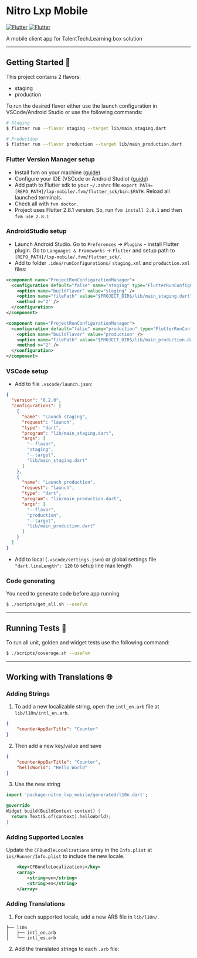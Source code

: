 # Nitro Lxp Mobile

[![Flutter](https://badgen.net/badge/flutter/2.8.1/blue)](https://flutter.dev/docs/development/tools/sdk/releases)
[![Flutter](https://badgen.net/badge/github/releases/blue)](https://github.com/severgroup-tt/nitro-lxp-mobile/releases)

A mobile client app for TalentTech.Learning box solution

---

## Getting Started 🚀

This project contains 2 flavors:

- staging
- production

To run the desired flavor either use the launch configuration in VSCode/Android Studio or use the following commands:

```sh
# Staging
$ flutter run --flavor staging --target lib/main_staging.dart

# Production
$ flutter run --flavor production --target lib/main_production.dart
```

### Flutter Version Manager setup
- Install fvm on your machine ([guide](https://fvm.app/docs/getting_started/installation))
- Configure your IDE (VSCode or Android Studio) ([guide](https://fvm.app/docs/getting_started/configuration))
- Add path to Flutter sdk to your `~/.zshrc` file `export PATH=[REPO_PATH]/lxp-mobile/.fvm/flutter_sdk/bin:$PATH`. Reload all launched terminals.
- Check all with `fvm doctor`.
- Project uses Flutter 2.8.1 version. So, run `fvm install 2.8.1` and then `fvm use 2.8.1`

### AndroidStudio setup
- Launch Android Studio. Go to `Preferences` -> `Plugins` - install Flutter plugin. Go to `Languages & Frameworks` -> `Flutter` and setup path to `[REPO_PATH]/lxp-mobile/.fvm/flutter_sdk/`.
- Add to folder `.idea/runConfigurations/` `staging.xml` and `production.xml` files:
```xml
<component name="ProjectRunConfigurationManager">
  <configuration default="false" name="staging" type="FlutterRunConfigurationType" factoryName="Flutter">
    <option name="buildFlavor" value="staging" />
    <option name="filePath" value="$PROJECT_DIR$/lib/main_staging.dart" />
    <method v="2" />
  </configuration>
</component>
```
```xml
<component name="ProjectRunConfigurationManager">
  <configuration default="false" name="production" type="FlutterRunConfigurationType" factoryName="Flutter">
    <option name="buildFlavor" value="production" />
    <option name="filePath" value="$PROJECT_DIR$/lib/main_production.dart" />
    <method v="2" />
  </configuration>
</component>
```

### VSCode setup
- Add to file `.vscode/launch.json`:
```json
{
  "version": "0.2.0",
  "configurations": [
    {
      "name": "Launch staging",
      "request": "launch",
      "type": "dart",
      "program": "lib/main_staging.dart",
      "args": [
        "--flavor",
        "staging",
        "--target",
        "lib/main_staging.dart"
      ]
    },
    {
      "name": "Launch production",
      "request": "launch",
      "type": "dart",
      "program": "lib/main_production.dart",
      "args": [
        "--flavor",
        "production",
        "--target",
        "lib/main_production.dart"
      ]
    }
  ]
}
```
- Add to local (`.vscode/settings.json`) or global settings file `"dart.lineLength": 120` to setup line max length

### Code generating

You need to generate code before app running

```sh
$ ./scripts/get_all.sh --useFvm
```

---

## Running Tests 🧪

To run all unit, golden and widget tests use the following command:

```sh
$ ./scripts/coverage.sh --useFvm
```

---

## Working with Translations 🌐

### Adding Strings

1. To add a new localizable string, open the `intl_en.arb` file at `lib/l10n/intl_en.arb`.

```json
{
    "counterAppBarTitle": "Counter"
}
```

2. Then add a new key/value and save

```json
{
    "counterAppBarTitle": "Counter",
    "helloWorld": "Hello World"
}
```

3. Use the new string

```dart
import 'package:nitro_lxp_mobile/generated/l10n.dart';

@override
Widget build(BuildContext context) {
  return Text(S.of(context).helloWorld);
}
```

### Adding Supported Locales

Update the `CFBundleLocalizations` array in the `Info.plist` at `ios/Runner/Info.plist` to include the new locale.

```xml
    <key>CFBundleLocalizations</key>
	<array>
		<string>en</string>
		<string>es</string>
	</array>
```

### Adding Translations

1. For each supported locale, add a new ARB file in `lib/l10n/`.

```
├── l10n
│   ├── intl_en.arb
│   └── intl_es.arb
```

2. Add the translated strings to each `.arb` file:
